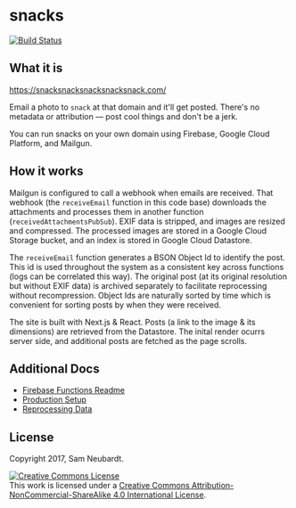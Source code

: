 # snacks

[![Build Status](https://travis-ci.org/samn/snacks.svg?branch=master)](https://travis-ci.org/samn/snacks)

## What it is
https://snacksnacksnacksnacksnack.com/

Email a photo to `snack` at that domain and it'll get posted.
There's no metadata or attribution — post cool things and don't be a jerk.

You can run snacks on your own domain using Firebase, Google Cloud Platform, and Mailgun.


## How it works

Mailgun is configured to call a webhook when emails are received.
That webhook (the `receiveEmail` function in this code base) downloads the attachments and processes them in another function (`receivedAttachmentsPubSub`).
EXIF data is stripped, and images are resized and compressed.
The processed images are stored in a Google Cloud Storage bucket, and an index is stored in Google Cloud Datastore.

The `receiveEmail` function generates a BSON Object Id to identify the post.
This id is used throughout the system as a consistent key across functions (logs can be correlated this way).
The original post (at its original resolution but without EXIF data) is archived separately to facilitate reprocessing without recompression.
Object Ids are naturally sorted by time which is convenient for sorting posts by when they were received.

The site is built with Next.js & React.
Posts (a link to the image & its dimensions) are retrieved from the Datastore.
The inital render ocurrs server side, and additional posts are fetched as the page scrolls.


## Additional Docs
* [Firebase Functions Readme](functions/README.md)
* [Production Setup](docs/production.md)
* [Reprocessing Data](docs/reprocessing.md)


## License
Copyright 2017, Sam Neubardt.

<a rel="license" href="http://creativecommons.org/licenses/by-nc-sa/4.0/"><img alt="Creative Commons License" style="border-width:0" src="https://i.creativecommons.org/l/by-nc-sa/4.0/88x31.png" /></a><br />This work is licensed under a <a rel="license" href="http://creativecommons.org/licenses/by-nc-sa/4.0/">Creative Commons Attribution-NonCommercial-ShareAlike 4.0 International License</a>.

